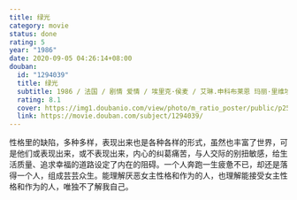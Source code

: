 ```yaml
---
title: 绿光
category: movie
status: done
rating: 5
year: "1986"
date: 2020-09-05 04:26:14+08:00
douban:
  id: "1294039"
  title: 绿光
  subtitle: 1986 / 法国 / 剧情 爱情 / 埃里克·侯麦 / 艾琳.申科布莱恩 玛丽·里维埃
  rating: 8.1
  cover: https://img1.doubanio.com/view/photo/m_ratio_poster/public/p2536313627.jpg
  link: https://movie.douban.com/subject/1294039/
---
```


性格里的缺陷，多种多样，表现出来也是各种各样的形式，虽然也丰富了世界，可是他们或表现出来，或不表现出来，内心的纠葛痛苦，与人交际的别扭敏感，给生活质量、追求幸福的道路设定了内在的阻碍。一个人奔跑一生疲惫不已，却还是落得一个人，组成芸芸众生。能理解厌恶女主性格和作为的人，也理解能接受女主性格和作为的人，唯独不了解我自己。
